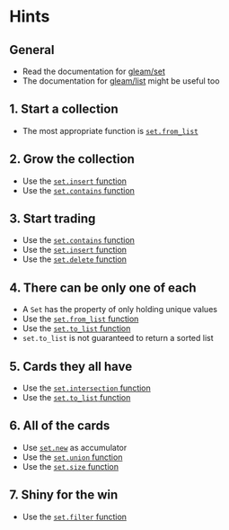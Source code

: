 # Hints

## General

- Read the documentation for [gleam/set][set]
- The documentation for [gleam/list][list] might be useful too

## 1. Start a collection

- The most appropriate function is [`set.from_list`][from_list]

## 2. Grow the collection

- Use the [`set.insert` function][insert]
- Use the [`set.contains` function][contains]

## 3. Start trading

- Use the [`set.contains` function][contains]
- Use the [`set.insert` function][insert]
- Use the [`set.delete` function][delete]

## 4. There can be only one of each

- A `Set` has the property of only holding unique values
- Use the [`set.from_list` function][from_list]
- Use the [`set.to_list` function][to_list]
- `set.to_list` is not guaranteed to return a sorted list

## 5. Cards they all have

- Use the [`set.intersection` function][intersection]
- Use the [`set.to_list` function][to_list]

## 6. All of the cards

- Use [`set.new`][new] as accumulator
- Use the [`set.union` function][union]
- Use the [`set.size` function][size]

## 7. Shiny for the win

- Use the [`set.filter` function][filter]


[set]: https://hexdocs.pm/gleam_stdlib/gleam/set.html
[list]: https://hexdocs.pm/gleam_stdlib/gleam/list.html
[from_list]: https://hexdocs.pm/gleam_stdlib/gleam/set.html#from_list
[insert]: https://hexdocs.pm/gleam_stdlib/gleam/set.html#insert
[contains]: https://hexdocs.pm/gleam_stdlib/gleam/set.html#contains
[delete]: https://hexdocs.pm/gleam_stdlib/gleam/set.html#delete
[to_list]: https://hexdocs.pm/gleam_stdlib/gleam/set.html#to_list
[filter]: https://hexdocs.pm/gleam_stdlib/gleam/set.html#filter
[new]: https://hexdocs.pm/gleam_stdlib/gleam/set.html#new
[union]: https://hexdocs.pm/gleam_stdlib/gleam/set.html#union
[size]: https://hexdocs.pm/gleam_stdlib/gleam/set.html#size
[intersection]: https://hexdocs.pm/gleam_stdlib/gleam/set.html#intersection